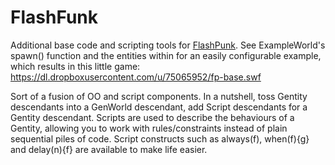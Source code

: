 FlashFunk
=======

Additional base code and scripting tools for [FlashPunk](https://github.com/Draknek/FlashPunk). See ExampleWorld's spawn() function and the entities within for an easily configurable example, which results in this little game: https://dl.dropboxusercontent.com/u/75065952/fp-base.swf

Sort of a fusion of OO and script components. In a nutshell, toss Gentity descendants into a GenWorld descendant, add Script descendants for a Gentity descendant. Scripts are used to describe the behaviours of a Gentity, allowing you to work with rules/constraints instead of plain sequential piles of code. Script constructs such as always(f), when(f){g} and delay(n){f} are available to make life easier. 
